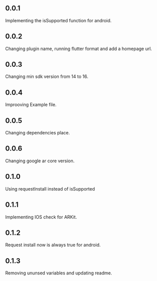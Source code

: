 ## 0.0.1
Implementing the isSupported function for android.
## 0.0.2
Changing plugin name, running flutter format and add a homepage url.
## 0.0.3
Changing min sdk version from 14 to 16.
## 0.0.4
Improoving Example file.
## 0.0.5 
Changing dependencies place.
## 0.0.6
Changing google ar core version.
## 0.1.0
Using requestInstall instead of isSupported
## 0.1.1
Implementing IOS check for ARKit.
## 0.1.2
Request install now is always true for android.
## 0.1.3
Removing ununsed variables and updating readme.